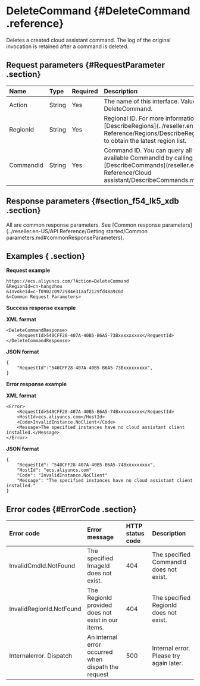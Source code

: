 # DeleteCommand {#DeleteCommand .reference}

Deletes a created cloud assistant command. The log of the original invocation is retained after a command is deleted.

## Request parameters {#RequestParameter .section}

|Name|Type|Required|Description|
|:---|:---|:-------|:----------|
|Action|String|Yes|The name of this interface. Value: DeleteCommand.|
|RegionId|String|Yes|Regional ID. For more information, call [DescribeRegions](../reseller.en-US/API Reference/Regions/DescribeRegions.md#) to obtain the latest region list.|
|CommandId|String|Yes|Command ID. You can query all the available CommandId by calling the [DescribeCommands](reseller.en-US/API Reference/Cloud assistant/DescribeCommands.md#).|

## Response parameters {#section_f54_lk5_xdb .section}

All are common response parameters. See [Common response parameters](../reseller.en-US/API Reference/Getting started/Common parameters.md#commonResponseParameters).

## Examples { .section}

**Request example** 

```
https://ecs.aliyuncs.com/?Action=DeleteCommand
&RegionId=cn-hangzhou
&InvokeId=c-f0902c0972984e31aaf2129fd48a9c6d
&<Common Request Parameters>
```

**Success response example** 

**XML format**

```
<DeleteCommandResponse>
    <RequestId>540CFF28-407A-40B5-B6A5-73Bxxxxxxxxx</RequestId>
</DeleteCommandResponse>
```

**JSON format** 

```
{
    "RequestId":"540CFF28-407A-40B5-B6A5-73Bxxxxxxxxx",
}
```

**Error response example** 

**XML format**

```
<Error>
    <RequestId>540CFF28-407A-40B5-B6A5-74Bxxxxxxxxx</RequestId>
    <HostId>ecs.aliyuncs.com</HostId>
    <Code>InvalidInstance.NoClient</Code>
    <Message>The specified instances have no cloud assistant client installed.</Message>
</Error>
```

 **JSON format** 

```
{
    "RequestId": "540CFF28-407A-40B5-B6A5-74Bxxxxxxxxx",
    "HostId": "ecs.aliyuncs.com"
    "Code": "InvalidInstance.NoClient"
    "Message": "The specified instances have no cloud assistant client installed."
}
```

## Error codes {#ErrorCode .section}

|Error code|Error message|HTTP status code|Description|
|:---------|:------------|:---------------|:----------|
|InvalidCmdId.NotFound|The specified ImageId does not exist.|404|The specified CommandId does not exist.|
|InvalidRegionId.NotFound|The RegionId provided does not exist in our items.|404|The specified RegionId does not exist.|
|Internalerror. Dispatch|An internal error occurred when dispath the request|500|Internal error. Please try again later.|

